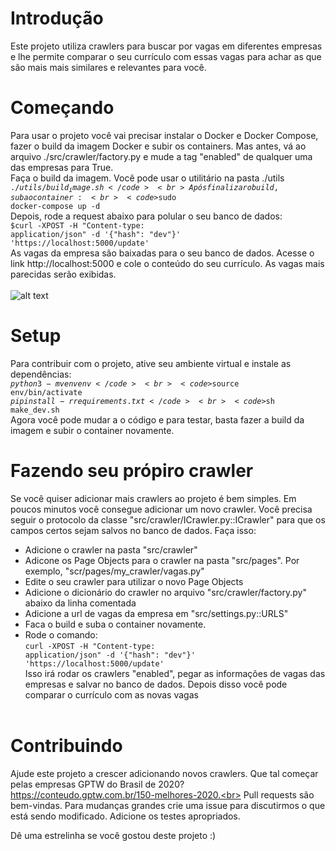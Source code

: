 # Introdução
Este projeto utiliza crawlers para buscar por vagas em diferentes empresas e lhe permite comparar o seu currículo com essas vagas para achar as que são mais mais similares e relevantes para você.
# Começando
Para usar o projeto você vai precisar instalar o Docker e Docker Compose, fazer o build da imagem Docker e subir os containers.
Mas antes, vá ao arquivo ./src/crawler/factory.py e mude a tag "enabled" de qualquer uma das empresas para True.<br>
Faça o build da imagem. Você pode usar o utilitário na pasta ./utils
<br><code>$./utils/build_image.sh</code><br>
Após finalizar o build, suba o container:
<br><code>$sudo docker-compose up -d</code><br>
Depois, rode a request abaixo para polular o seu banco de dados:
<br><code>$curl -XPOST -H "Content-type: application/json" -d '{"hash": "dev"}' 'https://localhost:5000/update'</code><br>
As vagas da empresa são baixadas para o seu banco de dados.
Acesse o link http://localhost:5000 e cole o conteúdo do seu currículo. As vagas mais parecidas serão exibidas.
<br><br>
![alt text](https://i.ibb.co/HH2cJZk/web-page.png)

# Setup
Para contribuir com o projeto, ative seu ambiente virtual e instale as dependências:
<br><code>$python3 -m venv env</code>
<br><code>$source env/bin/activate</code>
<br><code>$pip install -r requirements.txt</code>
<br><code>$sh make_dev.sh</code><br>
Agora você pode mudar a o código e para testar, basta fazer a build da imagem e subir o container novamente.

# Fazendo seu própiro crawler
Se você quiser adicionar mais crawlers ao projeto é bem simples. Em poucos minutos você consegue adicionar um novo crawler. Você precisa seguir o protocolo da classe "src/crawler/ICrawler.py::ICrawler" para que os campos certos sejam salvos no banco de dados. Faça isso:
- Adicione o crawler na pasta "src/crawler"
- Adicone os Page Objects para o crawler na pasta "src/pages". Por exemplo, "scr/pages/my_crawler/vagas.py"
- Edite o seu crawler para utilizar o novo Page Objects
- Adicione o dicionário do crawler no arquivo "src/crawler/factory.py" abaixo da linha comentada
- Adicione a url de vagas da empresa em "src/settings.py::URLS"
- Faca o build e suba o container novamente.
- Rode o comando:
<br><code>curl -XPOST -H "Content-type: application/json" -d '{"hash": "dev"}' 'https://localhost:5000/update'</code><br>
Isso irá rodar os crawlers "enabled", pegar as informações de vagas das empresas e salvar no banco de dados. Depois disso você pode comparar o currículo com as novas vagas<br><br>

# Contribuindo
Ajude este projeto a crescer adicionando novos crawlers. Que tal começar pelas empresas GPTW do Brasil de 2020? https://conteudo.gptw.com.br/150-melhores-2020.<br>
Pull requests são bem-vindas. Para mudanças grandes crie uma issue para discutirmos o que está sendo modificado. Adicione os testes apropriados.

Dê uma estrelinha se você gostou deste projeto :)